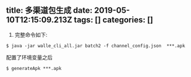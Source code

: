 title: 多渠道包生成
date: 2019-05-10T12:15:09.213Z
tags: []
categories: []
---
1. 完整命令如下:
```
$ java -jar walle_cli_all.jar batch2 -f channel_config.json  ***.apk
```
配置了环境变量之后
```
$ generateApk ***.apk
```